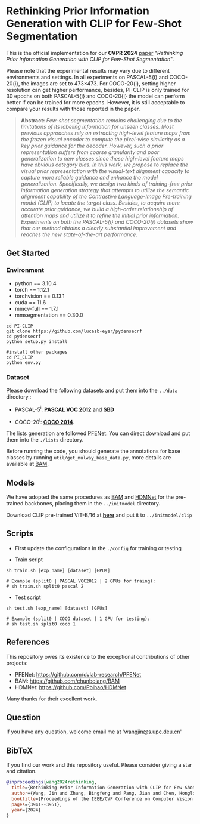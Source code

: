 # Rethinking Prior Information Generation with CLIP for Few-Shot Segmentation

This is the official implementation for our **CVPR 2024** [paper](https://arxiv.org/abs/2405.08458) "*Rethinking Prior Information Generation with CLIP for Few-Shot Segmentation*".

Please note that the experimental results may vary due to different environments and settings. In all experiments on
PASCAL-5{i} and COCO-20{i}, the images are set to 473×473. For COCO-20{i}, setting higher resolution can get higher performance, besides, PI-CLIP is only trained for 30 epochs
on both PASCAL-5{i} and COCO-20{i} the model can perform better if can be trained for more epochs. However, it is still acceptable to compare your results with those reported in the paper.



> **Abstract:** *Few-shot segmentation remains challenging due to the limitations of its labeling information for unseen classes. Most previous approaches rely on extracting high-level feature maps from the frozen visual encoder to compute the pixel-wise similarity as a key prior guidance for the decoder. However, such a prior representation suffers from coarse granularity and poor generalization to new classes since these high-level feature maps have obvious category bias. In this work, we propose to replace the visual prior representation with the visual-text alignment capacity to capture more reliable guidance and enhance the model generalization. Specifically, we design two kinds of training-free prior information generation strategy that attempts to utilize the semantic alignment capability of the Contrastive Language-Image Pre-training model (CLIP) to locate the target class. Besides, to acquire more accurate prior guidance, we build a high-order relationship of attention maps and utilize it to refine the initial prior information. Experiments on both the PASCAL-5{i} and COCO-20{i} datasets show that our method obtains a clearly substantial improvement and reaches the new state-of-the-art performance.*


## Get Started

### Environment

- python == 3.10.4
- torch == 1.12.1
- torchvision == 0.13.1
- cuda == 11.6
- mmcv-full == 1.7.1
- mmsegmentation == 0.30.0

```
cd PI-CLIP
git clone https://github.com/lucasb-eyer/pydensecrf
cd pydensecrf
python setup.py install

#install other packages
cd PI_CLIP
python env.py
```



### Dataset
Please download the following datasets and put them into the `../data` directory.:

+ PASCAL-5<sup>i</sup>: [**PASCAL VOC 2012**](http://host.robots.ox.ac.uk/pascal/VOC/voc2012/) and [**SBD**](http://home.bharathh.info/pubs/codes/SBD/download.html)

+ COCO-20<sup>i</sup>: [**COCO 2014**](https://cocodataset.org/#download).

The lists generation are followed [PFENet](https://github.com/dvlab-research/PFENet). You can direct download and put them into the `./lists` directory.

 Before running the code, you should generate the annotations for base classes by running `util/get_mulway_base_data.py`, more details are available at [BAM](https://github.com/chunbolang/BAM).
## Models

We have adopted the same procedures as [BAM](https://github.com/chunbolang/BAM) and [HDMNet](https://github.com/Pbihao/HDMNet) for the pre-trained backbones, placing them in the `../initmodel` directory. 

Download CLIP pre-trained ViT-B/16 at [**here**](https://openaipublic.azureedge.net/clip/models/5806e77cd80f8b59890b7e101eabd078d9fb84e6937f9e85e4ecb61988df416f/ViT-B-16.pt) and put it to `../initmodel/clip`


## Scripts
- First update the configurations in the `./config` for training or testing

- Train script
```
sh train.sh [exp_name] [dataset] [GPUs]

# Example (split0 | PASCAL VOC2012 | 2 GPUs for traing):
# sh train.sh split0 pascal 2
```
- Test script
```
sh test.sh [exp_name] [dataset] [GPUs]

# Example (split0 | COCO dataset | 1 GPU for testing):
# sh test.sh split0 coco 1
```

## References

This repository owes its existence to the exceptional contributions of other projects:

* PFENet: https://github.com/dvlab-research/PFENet
* BAM: https://github.com/chunbolang/BAM
* HDMNet: https://github.com/Pbihao/HDMNet

Many thanks for their excellent work.

## Question
If you have any question, welcome email me at 'wangjin@s.upc.deu.cn'


## BibTeX

If you find our work and this repository useful. Please consider giving a star and citation.

```bibtex
@inproceedings{wang2024rethinking,
  title={Rethinking Prior Information Generation with CLIP for Few-Shot Segmentation},
  author={Wang, Jin and Zhang, Bingfeng and Pang, Jian and Chen, Honglong and Liu, Weifeng},
  booktitle={Proceedings of the IEEE/CVF Conference on Computer Vision and Pattern Recognition},
  pages={3941--3951},
  year={2024}
}
```



